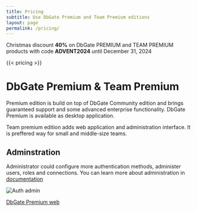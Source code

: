 ```yaml
---
title: Pricing
subtitle: Use DbGate Premium and Team Premium editions
layout: page
permalink: /pricing/
---
```


Christmas discount **40%** on DbGate PREMIUM and TEAM PREMIUM products with code **ADVENT2024** until December 31, 2024 

{{< pricing >}}

# DbGate Premium & Team Premium
Premium edition is build on top of DbGate Community edition and brings guaranteed support and some advanced enterprise functionality. DbGate Premium is available as desktop application. 

Team premium edition adds web application and administration interface. It is preffered way for small and middle-size teams.

## Adminstration
Administrator could configure more authentication methods, administer users, roles and connections. You can learn more about administration in [documentation](/docs/admin)

![Auth admin](/screenshots/authadmin.png)

<p>
    <a href="https://dbgate.eu" target="_blank" class="button is-info is-medium">DbGate Premium web</a>
</p>

